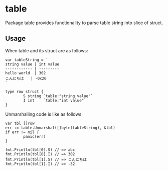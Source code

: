 # table

Package table provides functionality to parse table string into slice of struct.


## Usage

When table and its struct are as follows:

    var tableString = `
    string value | int value
    ------------ | ---------
    hello world  | 302
    こんにちは   | -0x20
    `
    
    type row struct {
            S string `table:"string value"` 
            I int    `table:"int value"` 
    }

Unmarshalling code is like as follows:

    var tbl []row
    err := table.Unmarshal([]byte(tableString), &tbl)
    if err != nil {
            panic(err)
    }
    
    fmt.Println(tbl[0].S) // => abc
    fmt.Println(tbl[0].I) // => 302
    fmt.Println(tbl[1].S) // => こんにちは
    fmt.Println(tbl[1].I) // => -32
